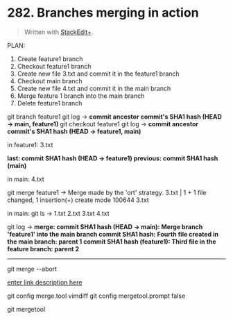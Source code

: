 # 282. Branches merging in action

> Written with [StackEdit+](https://stackedit.net/).


PLAN:
1. Create feature1 branch
2. Checkout feature1 branch
3. Create new file 3.txt and commit it in the feature1 branch
4. Checkout main branch
5. Create new file 4.txt and commit it in the main branch
6. Merge feature 1 branch into the main branch
7. Delete feature1 branch

git branch feature1
git log →
**commit ancestor commit's SHA1 hash (HEAD → main, feature1)**
git checkout feature1
git log →
**commit ancestor commit's SHA1 hash (HEAD → feature1, main)**

in feature1: 3.txt

**last: commit SHA1 hash  (HEAD → feature1)
previous: commit SHA1 hash (main)**

in main: 4.txt

git merge feature1 →
Merge made by the 'ort' strategy.
3.txt  | 1 +
1 file changed, 1 insertion(+)
create mode 100644 3.txt

in main: git ls ->
1.txt 2.txt 3.txt 4.txt

git log ->
**merge: commit SHA1 hash (HEAD -> main): Merge branch 'feature1' into the main branch
commit SHA1 hash: Fourth file created in the main branch: parent 1
commit SHA1 hash (feature1): Third file in the feature branch: parent 2**

---
git merge --abort

[enter link description here](https://www.rosipov.com/blog/use-vimdiff-as-git-mergetool/#fromHistor)

git config merge.tool vimdiff
git config mergetool.prompt false

git mergetool







<!--stackedit_data:
eyJoaXN0b3J5IjpbLTYzNjcwNjkwMCwtMjY2NTQyODUsLTQ3Nz
QxNjQyMCwtNDA3NTE4MTE1LDgxMjc1NjQxMywtNjUxNTk4ODM2
LDIwMDkxOTk0OCwxOTE5NzE5MjQ2LDE2MTg5MTkwNjMsNjIyOT
MyNjUyLC0xMjEzNDMyODM0LDE1MTkxMDcxOTVdfQ==
-->